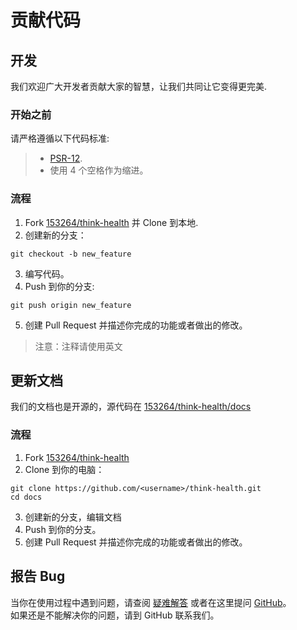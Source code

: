 # 贡献代码

## 开发

我们欢迎广大开发者贡献大家的智慧，让我们共同让它变得更完美.

### 开始之前

请严格遵循以下代码标准:

> - [PSR-12](https://github.com/php-fig/fig-standards/blob/master/accepted/PSR-12-extended-coding-style-guide.md).
> - 使用 4 个空格作为缩进。

### 流程

1. Fork [153264/think-health](https://github.com/153264/think-health) 并 Clone 到本地.
2. 创建新的分支：

```shell:no-line-numbers
git checkout -b new_feature
```

3. 编写代码。
4. Push 到你的分支:

```shell:no-line-numbers
git push origin new_feature
```

5. 创建 Pull Request 并描述你完成的功能或者做出的修改。

> 注意：注释请使用英文

## 更新文档

我们的文档也是开源的，源代码在 [153264/think-health/docs](https://github.com/153264/think-health/tree/main/docs)

### 流程

1. Fork [153264/think-health](https://github.com/153264/think-health)
2. Clone 到你的电脑：

```shell:no-line-numbers
git clone https://github.com/<username>/think-health.git
cd docs
```

3. 创建新的分支，编辑文档
4. Push 到你的分支。
5. 创建 Pull Request 并描述你完成的功能或者做出的修改。

## 报告 Bug

当你在使用过程中遇到问题，请查阅 [疑难解答](troubleshooting.md) 或者在这里提问 [GitHub](https://github.com/153264/think-health/issues)。 <br/>
如果还是不能解决你的问题，请到 GitHub 联系我们。
